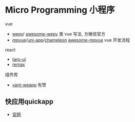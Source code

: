 # Micro Programming 小程序

vue

- [wepy](https://wepyjs.github.io/wepy-docs/)/ [awesome-wepy](https://github.com/aben1188/awesome-wepy) 类 vue 写法, 方微信官方
- [mpvue](https://github.com/Meituan-Dianping/mpvue)/[uni-app](https://github.com/dcloudio/uni-app)/[chameleon](https://github.com/didi/chameleon)  [awesome-mpvue](https://github.com/mpvue/awesome-mpvue)  vue 开发流程

react

- [taro-ui](https://github.com/NervJS/taro-ui)
- [remax](https://github.com/remaxjs/remax)

组件库

- [vant-weapp](https://github.com/youzan/vant-weapp) 有赞

## 快应用quickapp

- [官网](https://www.quickapp.cn/) 

